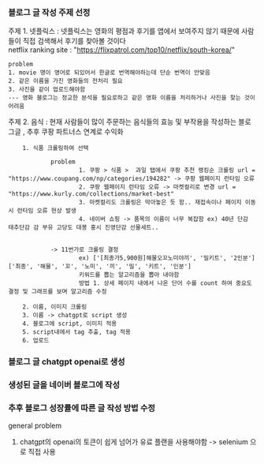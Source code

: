 ### 블로그 글 작성 주제 선정

주제 1.
    넷플릭스 : 넷플릭스는 영화의 평점과 후기를 앱에서 보여주지 않기 때문에 사람들이 직접 검색해서 후기를 찾아볼 것이다  
    netflix ranking site : "https://flixpatrol.com/top10/netflix/south-korea/"

    problem
    1. movie 명이 영어로 되있어서 한글로 번역해야하는데 단순 번역이 안맞음
    2. 같은 이름을 가진 영화들의 전처리 필요
    3. 사진을 같이 업로드해야함
    --- 영화 블로그는 정교한 분석을 필요로하고 같은 영화 이름을 처리하거나 사진을 찾는 것이 어려움

주제 2.
    음식 : 현재 사람들이 많이 주문하는 음식들의 효능 및 부작용을 작성하는 블로그글 , 추후 쿠팡 파트너스 연계로 수익화

        1. 식품 크롤링하여 선택

                problem
                        1. 쿠팡 > 식품 >  과일 탭에서 쿠팡 추천 랭킹순 크롤링 url = "https://www.coupang.com/np/categories/194282" -> 쿠팡 웹페이지 런타임 오류 
                        2. 쿠팡 웹페이지 런타임 오류 -> 마켓컬리로 변경 url = "https://www.kurly.com/collections/market-best"
                        3. 마켓컬리도 크롤링은 막아놓은 듯 함.. 재접속이나 페이지 이동시 런타임 오류 현상 발생
                        4. 네이버 쇼핑 -> 품목의 이름이 너무 복잡함 ex) 40년 단감 태추단감 감 부유 고당도 대봉 홍시 진영단감 선물세트..
                

                -> 11번가로 크롤링 결정
                        ex) ['[최종가5,900원]해물오꼬노미야끼', '밀키트', '2인분'] ['최종', '해물', '꼬', '노미', '끼', '밀', '키트', '인분']
                        키워드를 뽑는 알고리즘을 뽑아 내야함 
                        방법 1. 상세 페이지 내에서 나온 단어 수를 count 하여 중요도 결정 및 그래프를 보며 알고리즘 수정

        2. 이름, 이미지 크롤링
        3. 이름 -> chatgpt로 script 생성
        4. 블로그에 script, 이미지 적용
        5. script내에서 tag 추출, tag 적용
        6. 업로드



### 블로그 글 chatgpt openai로 생성

### 생성된 글을 네이버 블로그에 작성

### 추후 블로그 성장률에 따른 글 작성 방법 수정

general problem 
1. chatgpt의 openai의 토큰이 쉽게 넘어가 유료 플랜을 사용해야함 -> selenium 으로 직접 사용